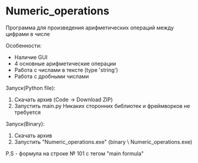 # Numeric_operations

Программа для произведения арифметических операций между цифрами в числе

Особенности:
  - Наличие GUI
  - 4 основные арифметические операции
  - Работа с числами в тексте (type 'string')
  - Работа с дробными числами
  
 
Запуск(Python file):
  1. Скачать архив (Code -> Download ZIP)
  2. Запустить main.py
     Никаких сторонних библиотек и фреймворков не требуется
  
Запуск(Binary):
  1. Скачать архив
  2. Запустить "Numeric_operations.exe" (binary \ Numeric_operations.exe)
  
  
  P.S - формула на строке № 101 с тегом "main formula"
  
  
